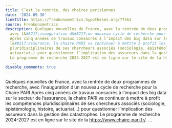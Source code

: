 ```yaml
---
title: C’est la rentrée… des chaires parisiennes
date: '2024-09-30'
linkTitle: https://freakonometrics.hypotheses.org/77563
source: Freakonometrics
description: Quelques nouvelles de France, avec la rentrée de deux programmes de recherche,
  avec l&#8217;inauguration d&#8217;un nouveau cycle de recherche pour la Chaire PARI
  Après cinq années de travaux consacrés à l’impact des big data sur le secteur de
  l&#8217;assurance, la chaire PARI va continuer à mettre à profit les compétences
  pluridisciplinaires de ses chercheurs associés (sociologie, épistémologie, histoire,
  actuariat…) pour questionner l’implication des assureurs dans la gestion des catastrophes.
  Le programme de recherche 2024-2027 est en ligne sur le site de la https://www.chaire-pari.fr/.
  ...
disable_comments: true
---
```

Quelques nouvelles de France, avec la rentrée de deux programmes de recherche, avec l&#8217;inauguration d&#8217;un nouveau cycle de recherche pour la Chaire PARI Après cinq années de travaux consacrés à l’impact des big data sur le secteur de l&#8217;assurance, la chaire PARI va continuer à mettre à profit les compétences pluridisciplinaires de ses chercheurs associés (sociologie, épistémologie, histoire, actuariat…) pour questionner l’implication des assureurs dans la gestion des catastrophes. Le programme de recherche 2024-2027 est en ligne sur le site de la https://www.chaire-pari.fr/. ...